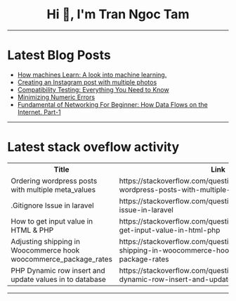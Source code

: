 <h1 align="center">Hi 👋, I'm Tran Ngoc Tam</h1>

---

# Latest Blog Posts 
<!-- BLOG-POST-LIST:START -->
- [How machines Learn: A look into machine learning.](https://dev.to/fullstackdev/how-machines-learn-a-look-into-machine-learning-47gj)
- [Creating an Instagram post with multiple photos](https://dev.to/carriefischer/creating-an-instagram-post-with-multiple-photos-29i9)
- [Compatibility Testing: Everything You Need to Know](https://dev.to/morrismoses149/compatibility-testing-everything-you-need-to-know-321e)
- [Minimizing Numeric Errors](https://dev.to/paulike/minimizing-numeric-errors-37mh)
- [Fundamental of Networking For Beginner: How Data Flows on the Internet. Part-1](https://dev.to/basar/fundamental-of-networking-for-beginner-how-data-flows-on-the-internet-part-1-3ho8)
<!-- BLOG-POST-LIST:END -->

---

# Latest stack oveflow activity
<table>
  <tr><th>Title</th><th>Link</th></tr>
  <!-- STACKOVERFLOW:START --><tr><td>Ordering wordpress posts with multiple meta_values</td><td>https://stackoverflow.com/questions/78451173/ordering-wordpress-posts-with-multiple-meta-values</td></tr><tr><td>.Gitignore Issue in laravel</td><td>https://stackoverflow.com/questions/78451170/gitignore-issue-in-laravel</td></tr><tr><td>How to get input value in HTML &amp; PHP</td><td>https://stackoverflow.com/questions/78451039/how-to-get-input-value-in-html-php</td></tr><tr><td>Adjusting shipping in Woocommerce hook woocommerce_package_rates</td><td>https://stackoverflow.com/questions/78450768/adjusting-shipping-in-woocommerce-hook-woocommerce-package-rates</td></tr><tr><td>PHP Dynamic row insert and update values in to database</td><td>https://stackoverflow.com/questions/78450738/php-dynamic-row-insert-and-update-values-in-to-database</td></tr><!-- STACKOVERFLOW:END -->
</table>

---


